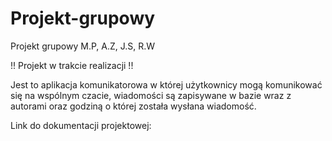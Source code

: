 # Projekt-grupowy
Projekt grupowy M.P, A.Z, J.S, R.W

!! Projekt w trakcie realizacji !!

Jest to aplikacja komunikatorowa w której użytkownicy mogą komunikować się na wspólnym czacie, wiadomości są zapisywane w bazie wraz z autorami oraz godziną o której została wysłana wiadomość. 

Link do dokumentacji projektowej: 

